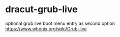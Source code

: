 # dracut-grub-live
optional grub live boot menu entry as second option https://www.whonix.org/wiki/Grub-live
